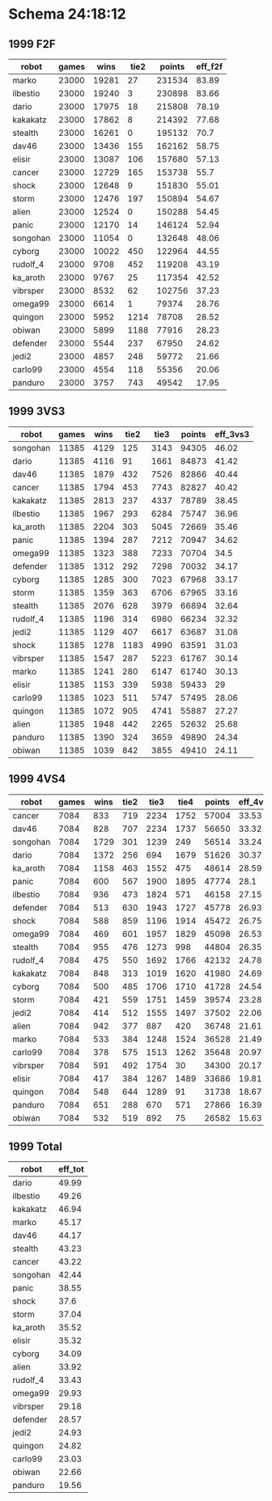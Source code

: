 Schema 24:18:12
===============

1999 F2F
--------

robot|games|wins|tie2|points|eff_f2f
-----|-----|----|----|------|-------
marko|23000|19281|27|231534|83.89
ilbestio|23000|19240|3|230898|83.66
dario|23000|17975|18|215808|78.19
kakakatz|23000|17862|8|214392|77.68
stealth|23000|16261|0|195132|70.7
dav46|23000|13436|155|162162|58.75
elisir|23000|13087|106|157680|57.13
cancer|23000|12729|165|153738|55.7
shock|23000|12648|9|151830|55.01
storm|23000|12476|197|150894|54.67
alien|23000|12524|0|150288|54.45
panic|23000|12170|14|146124|52.94
songohan|23000|11054|0|132648|48.06
cyborg|23000|10022|450|122964|44.55
rudolf_4|23000|9708|452|119208|43.19
ka_aroth|23000|9767|25|117354|42.52
vibrsper|23000|8532|62|102756|37.23
omega99|23000|6614|1|79374|28.76
quingon|23000|5952|1214|78708|28.52
obiwan|23000|5899|1188|77916|28.23
defender|23000|5544|237|67950|24.62
jedi2|23000|4857|248|59772|21.66
carlo99|23000|4554|118|55356|20.06
panduro|23000|3757|743|49542|17.95


1999 3VS3
---------

robot|games|wins|tie2|tie3|points|eff_3vs3
-----|-----|----|----|----|------|--------
songohan|11385|4129|125|3143|94305|46.02
dario|11385|4116|91|1661|84873|41.42
dav46|11385|1879|432|7526|82866|40.44
cancer|11385|1794|453|7743|82827|40.42
kakakatz|11385|2813|237|4337|78789|38.45
ilbestio|11385|1967|293|6284|75747|36.96
ka_aroth|11385|2204|303|5045|72669|35.46
panic|11385|1394|287|7212|70947|34.62
omega99|11385|1323|388|7233|70704|34.5
defender|11385|1312|292|7298|70032|34.17
cyborg|11385|1285|300|7023|67968|33.17
storm|11385|1359|363|6706|67965|33.16
stealth|11385|2076|628|3979|66894|32.64
rudolf_4|11385|1196|314|6980|66234|32.32
jedi2|11385|1129|407|6617|63687|31.08
shock|11385|1278|1183|4990|63591|31.03
vibrsper|11385|1547|287|5223|61767|30.14
marko|11385|1241|280|6147|61740|30.13
elisir|11385|1153|339|5938|59433|29
carlo99|11385|1023|511|5747|57495|28.06
quingon|11385|1072|905|4741|55887|27.27
alien|11385|1948|442|2265|52632|25.68
panduro|11385|1390|324|3659|49890|24.34
obiwan|11385|1039|842|3855|49410|24.11

1999 4VS4
---------

robot|games|wins|tie2|tie3|tie4|points|eff_4vs4
-----|-----|----|----|----|----|------|--------
cancer|7084|833|719|2234|1752|57004|33.53
dav46|7084|828|707|2234|1737|56650|33.32
songohan|7084|1729|301|1239|249|56514|33.24
dario|7084|1372|256|694|1679|51626|30.37
ka_aroth|7084|1158|463|1552|475|48614|28.59
panic|7084|600|567|1900|1895|47774|28.1
ilbestio|7084|936|473|1824|571|46158|27.15
defender|7084|513|630|1943|1727|45778|26.93
shock|7084|588|859|1196|1914|45472|26.75
omega99|7084|469|601|1957|1829|45098|26.53
stealth|7084|955|476|1273|998|44804|26.35
rudolf_4|7084|475|550|1692|1766|42132|24.78
kakakatz|7084|848|313|1019|1620|41980|24.69
cyborg|7084|500|485|1706|1710|41728|24.54
storm|7084|421|559|1751|1459|39574|23.28
jedi2|7084|414|512|1555|1497|37502|22.06
alien|7084|942|377|887|420|36748|21.61
marko|7084|533|384|1248|1524|36528|21.49
carlo99|7084|378|575|1513|1262|35648|20.97
vibrsper|7084|591|492|1754|30|34300|20.17
elisir|7084|417|384|1267|1489|33686|19.81
quingon|7084|548|644|1289|91|31738|18.67
panduro|7084|651|288|670|571|27866|16.39
obiwan|7084|532|519|892|75|26582|15.63

1999 Total
----------

robot|eff_tot
-----|-------
dario|49.99
ilbestio|49.26
kakakatz|46.94
marko|45.17
dav46|44.17
stealth|43.23
cancer|43.22
songohan|42.44
panic|38.55
shock|37.6
storm|37.04
ka_aroth|35.52
elisir|35.32
cyborg|34.09
alien|33.92
rudolf_4|33.43
omega99|29.93
vibrsper|29.18
defender|28.57
jedi2|24.93
quingon|24.82
carlo99|23.03
obiwan|22.66
panduro|19.56
